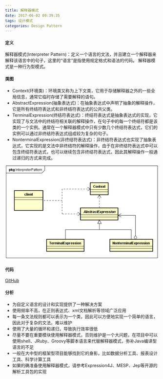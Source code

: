 ```yaml
---
title: 解释器模式
date: 2017-06-02 09:39:35
tags: 设计模式
categories: Design Pattern
---
```


#### 定义 ####

解释器模式(Interpreter Pattern)：定义一个语言的文法，并且建立一个解释器来解释该语言中的句子，这里的“语言”是指使用规定格式和语法的代码。
解释器模式是一种行为型模式。
#### 类图 ####
- Context(环境类)：环境类又称为上下文类，它用于存储解释器之外的一些全局信息，通常它临时存储了需要解释的语句。
- AbstractExpression(抽象表达式)：在抽象表达式中声明了抽象的解释操作，它是所有终结符表达式和非终结符表达式的公共父类。
- TerminalExpression(终结符表达式)：终结符表达式是抽象表达式的实现，它实现了与文法中的终结符相关联的解释操作，在句子中的每一个终结符都是该类的一个实例。通常在一个解释器模式中只有少数几个终结符表达式，它们的实例可以通过非终结符表达式组成较为复杂的句子。
- NonterminalExpression(非终结符表达式)：非终结符表达式也实现了抽象表达式，它实现的是文法中非终结符的解释操作，由于在非终结符表达式中可以包含终结符表达式，也可以继续包含非终结符表达式，因此其解释操作一般通过递归的方式来完成。

![类图](../res/img/interpreter_class_diagram.png)

#### 代码 ####

[GitHub](https://github.com/xusx1024/DesignPatternDemoCode/tree/master/InterpreterPattern)

#### 分析 ####

- 为自定义语言的设计和实现提供了一种解决方案
- 使用频率不高，在正则表达式、xml文档解析等领域广泛应用
- 每一条文法规则都可以表示为一个类，因此可以方便地实现一个简单的语言，因此对于复杂的文法，难以维护
- 使用了大量的循环和递归，导致执行效率很低
- 尽量不要在重要模块使用解释器模式，否则维护是一个大问题，在项目中可以使用shell、JRuby、Groovy等脚本语言来代替解释器模式，弥补Java编译型语言的不足
- 一般在大中型的框架型项目能够找到它的身影，比如数据分析工具、报表设计工具、科学计算工具
- 如果的确准备使用解释器模式，请参考Expression4J、MESP、Jep等开源的解析工具包的实现